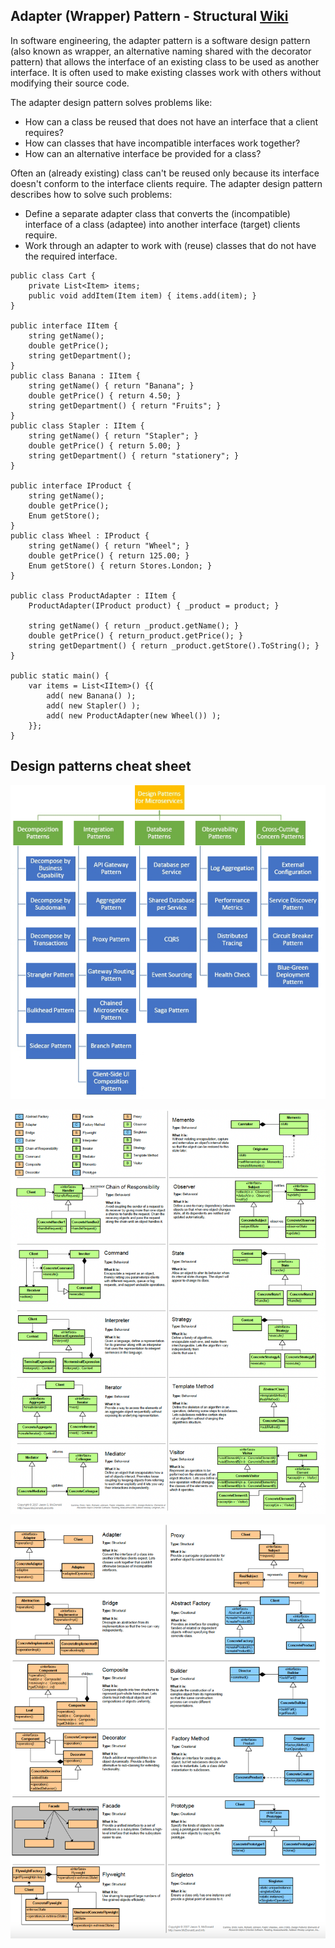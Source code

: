 ## Adapter (Wrapper) Pattern - Structural [Wiki](https://en.wikipedia.org/wiki/Adapter_pattern)

In software engineering, the adapter pattern is a software design pattern (also known as wrapper, an alternative naming shared with the decorator pattern) that allows the interface of an existing class to be used as another interface. It is often used to make existing classes work with others without modifying their source code.

The adapter design pattern solves problems like:
- How can a class be reused that does not have an interface that a client requires?
- How can classes that have incompatible interfaces work together?
- How can an alternative interface be provided for a class?

Often an (already existing) class can't be reused only because its interface doesn't conform to the interface clients require.
The adapter design pattern describes how to solve such problems:
- Define a separate adapter class that converts the (incompatible) interface of a class (adaptee) into another interface (target) clients require.
- Work through an adapter to work with (reuse) classes that do not have the required interface.

```
public class Cart {
	private List<Item> items;
	public void addItem(Item item) { items.add(item); }
}

public interface IItem {
	string getName();
	double getPrice();
	string getDepartment();
}
public class Banana : IItem {
	string getName() { return "Banana"; }
	double getPrice() { return 4.50; }
	string getDepartment() { return "Fruits"; }
}
public class Stapler : IItem {
	string getName() { return "Stapler"; }
	double getPrice() { return 5.00; }
	string getDepartment() { return "stationery"; }
}

public interface IProduct {
	string getName();
	double getPrice();
	Enum getStore();
}
public class Wheel : IProduct {
	string getName() { return "Wheel"; }
	double getPrice() { return 125.00; }
	Enum getStore() { return Stores.London; }
}

public class ProductAdapter : IItem {
	ProductAdapter(IProduct product) { _product = product; }

	string getName() { return _product.getName(); }
	double getPrice() { return_product.getPrice(); }
	string getDepartment() { return _product.getStore().ToString(); }
}

public static main() {
	var items = List<IItem>() {{
		add( new Banana() );
		add( new Stapler() );
		add( new ProductAdapter(new Wheel()) );
	}};
}
```

## Design patterns cheat sheet  
![Microservices Design Patterns](../examples/resources/microservices_design_patterns.png)  

![Design Patterns Cheat Sheet 1](../examples/resources/design_patterns_cheat_sheet_1.png)  
  
![Design Patterns Cheat Sheet 2](../examples/resources/design_patterns_cheat_sheet_2.png)
